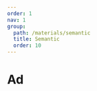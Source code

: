 ```yaml
---
order: 1
nav: 1
group:
  path: /materials/semantic
  title: Semantic
  order: 10
---
```



# Ad

<code src="./_demo.tsx"
  title='测试Semantic中基础组件Advertisement'
  desc='使用自动配置查看效果'
  defaultShowCode=true
/>
